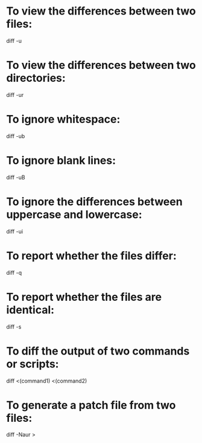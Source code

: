 # To view the differences between two files:
diff -u <file-1> <file-2>

# To view the differences between two directories:
diff -ur <dir-1> <dir-2>

# To ignore whitespace:
diff -ub <file-1> <file-2>

# To ignore blank lines:
diff -uB <file-1> <file-2>

# To ignore the differences between uppercase and lowercase:
diff -ui <file-1> <file-2>

# To report whether the files differ:
diff -q <file-1> <file-2>

# To report whether the files are identical:
diff -s <file-1> <file-2>

# To diff the output of two commands or scripts:
diff <(command1) <(command2)

# To generate a patch file from two files:
diff -Naur <file-1> <file-2> > <patch-file>
